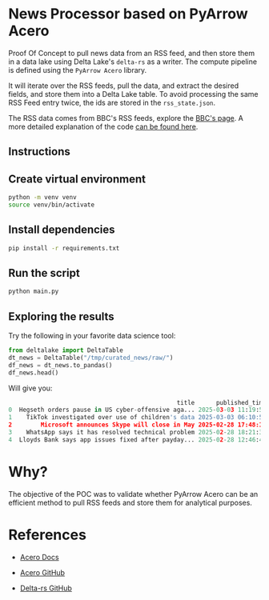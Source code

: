 # News Processor based on PyArrow Acero

Proof Of Concept to pull news data from an RSS feed, and then store them in a data lake using Delta Lake's `delta-rs` as a writer. The compute pipeline is defined using the `PyArrow Acero` library.

It will iterate over the RSS feeds, pull the data, and extract the desired fields, and store them into a Delta Lake table. To avoid processing the same RSS Feed entry twice, the ids are stored in the `rss_state.json`.

The RSS data comes from BBC's RSS feeds, explore the [BBC's page](https://www.bbc.co.uk/news/10628494). A more detailed explanation of the code [can be found here](https://pol-santamaria.com/tech/rss-feed-acero-delta-lake).

## Instructions

## Create virtual environment
```bash
python -m venv venv
source venv/bin/activate
```

##  Install dependencies
```bash
pip install -r requirements.txt
```

## Run the script
```bash
python main.py
```


## Exploring the results

Try the following in your favorite data science tool:

```python
from deltalake import DeltaTable
dt_news = DeltaTable("/tmp/curated_news/raw/")
df_news = dt_news.to_pandas()
df_news.head()
```

Will give you:
```python
                                               title      published_time  ...                                      thumbnail_url    category
0  Hegseth orders pause in US cyber-offensive aga... 2025-03-03 11:19:52  ...  https://ichef.bbci.co.uk/ace/standard/240/cpsp...  Technology
1    TikTok investigated over use of children's data 2025-03-03 06:10:56  ...  https://ichef.bbci.co.uk/ace/standard/240/cpsp...  Technology
2        Microsoft announces Skype will close in May 2025-02-28 17:48:12  ...  https://ichef.bbci.co.uk/ace/standard/240/cpsp...  Technology
3    WhatsApp says it has resolved technical problem 2025-02-28 18:21:37  ...  https://ichef.bbci.co.uk/ace/standard/240/cpsp...  Technology
4  Lloyds Bank says app issues fixed after payday... 2025-02-28 12:46:48  ...  https://ichef.bbci.co.uk/ace/standard/240/cpsp...  Technology
```

# Why?

The objective of the POC was to validate whether PyArrow Acero can be an efficient method to pull RSS feeds and store them for analytical purposes.

# References
* [Acero Docs](https://arrow.apache.org/docs/python/api/acero.html)

* [Acero GitHub](https://github.com/apache/arrow/)

* [Delta-rs GitHub](https://github.com/delta-io/delta-rs)
